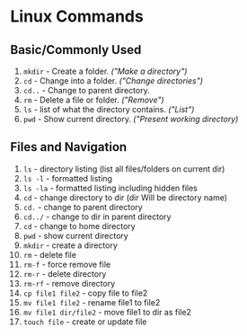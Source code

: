 # Linux Commands

## Basic/Commonly Used
1. ```mkdir``` - Create a folder. _("Make a directory")_
2. ```cd``` - Change into a folder. _("Change directories")_
3. ```cd..``` - Change to parent directory.
4. ```rm``` - Delete a file or folder. _("Remove")_
5. ```ls``` - list of what the directory contains. _("List")_
6. ```pwd``` - Show current directory. _("Present working directory)_

## Files and Navigation
1. ```ls``` - directory listing (list all files/folders on current dir)
2. ```ls -l``` - formatted listing
3. ```ls -la``` - formatted listing including hidden files
4. ```cd``` - change directory to dir (dir Will be directory name)
5. ```cd.``` - change to parent directory
6. ```cd../``` - change to dir in parent directory
7. ```cd``` - change to home directory
8. ```pwd``` - show current directory
9. ```mkdir``` - create a directory
10. ```rm``` - delete file
11. ```rm-f``` - force remove file
12. ```rm-r``` - delete directory
13. ```rm-rf``` - remove directory
14. ```cp file1 file2``` - copy file to file2
15. ```mv file1 file2``` - rename file1 to file2
16. ```mv file1 dir/file2``` - move file1 to dir as file2
17. ```touch file``` - create or update file

